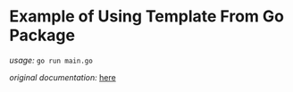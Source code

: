 # Example of Using Template From Go Package

*usage:* `go run main.go`

*original documentation:* [here](https://golang.org/pkg/text/template/)
